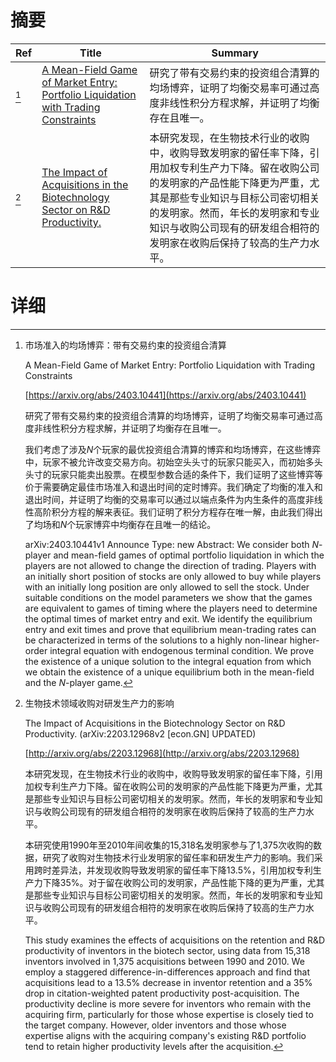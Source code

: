 # 摘要

| Ref | Title | Summary |
| --- | --- | --- |
| [^1] | [A Mean-Field Game of Market Entry: Portfolio Liquidation with Trading Constraints](https://arxiv.org/abs/2403.10441) | 研究了带有交易约束的投资组合清算的均场博弈，证明了均衡交易率可通过高度非线性积分方程求解，并证明了均衡存在且唯一。 |
| [^2] | [The Impact of Acquisitions in the Biotechnology Sector on R&D Productivity.](http://arxiv.org/abs/2203.12968) | 本研究发现，在生物技术行业的收购中，收购导致发明家的留任率下降，引用加权专利生产力下降。留在收购公司的发明家的产品性能下降更为严重，尤其是那些专业知识与目标公司密切相关的发明家。然而，年长的发明家和专业知识与收购公司现有的研发组合相符的发明家在收购后保持了较高的生产力水平。 |

# 详细

[^1]: 市场准入的均场博弈：带有交易约束的投资组合清算

    A Mean-Field Game of Market Entry: Portfolio Liquidation with Trading Constraints

    [https://arxiv.org/abs/2403.10441](https://arxiv.org/abs/2403.10441)

    研究了带有交易约束的投资组合清算的均场博弈，证明了均衡交易率可通过高度非线性积分方程求解，并证明了均衡存在且唯一。

    

    我们考虑了涉及$N$个玩家的最优投资组合清算的博弈和均场博弈，在这些博弈中，玩家不被允许改变交易方向。初始空头头寸的玩家只能买入，而初始多头头寸的玩家只能卖出股票。在模型参数合适的条件下，我们证明了这些博弈等价于需要确定最佳市场准入和退出时间的定时博弈。我们确定了均衡的准入和退出时间，并证明了均衡的交易率可以通过以端点条件为内生条件的高度非线性高阶积分方程的解来表征。我们证明了积分方程存在唯一解，由此我们得出了均场和$N$个玩家博弈中均衡存在且唯一的结论。

    arXiv:2403.10441v1 Announce Type: new  Abstract: We consider both $N$-player and mean-field games of optimal portfolio liquidation in which the players are not allowed to change the direction of trading. Players with an initially short position of stocks are only allowed to buy while players with an initially long position are only allowed to sell the stock. Under suitable conditions on the model parameters we show that the games are equivalent to games of timing where the players need to determine the optimal times of market entry and exit. We identify the equilibrium entry and exit times and prove that equilibrium mean-trading rates can be characterized in terms of the solutions to a highly non-linear higher-order integral equation with endogenous terminal condition. We prove the existence of a unique solution to the integral equation from which we obtain the existence of a unique equilibrium both in the mean-field and the $N$-player game.
    
[^2]: 生物技术领域收购对研发生产力的影响

    The Impact of Acquisitions in the Biotechnology Sector on R&D Productivity. (arXiv:2203.12968v2 [econ.GN] UPDATED)

    [http://arxiv.org/abs/2203.12968](http://arxiv.org/abs/2203.12968)

    本研究发现，在生物技术行业的收购中，收购导致发明家的留任率下降，引用加权专利生产力下降。留在收购公司的发明家的产品性能下降更为严重，尤其是那些专业知识与目标公司密切相关的发明家。然而，年长的发明家和专业知识与收购公司现有的研发组合相符的发明家在收购后保持了较高的生产力水平。

    

    本研究使用1990年至2010年间收集的15,318名发明家参与了1,375次收购的数据，研究了收购对生物技术行业发明家的留任率和研发生产力的影响。我们采用跨时差异法，并发现收购导致发明家的留任率下降13.5%，引用加权专利生产力下降35%。对于留在收购公司的发明家，产品性能下降的更为严重，尤其是那些专业知识与目标公司密切相关的发明家。然而，年长的发明家和专业知识与收购公司现有的研发组合相符的发明家在收购后保持了较高的生产力水平。

    This study examines the effects of acquisitions on the retention and R&D productivity of inventors in the biotech sector, using data from 15,318 inventors involved in 1,375 acquisitions between 1990 and 2010. We employ a staggered difference-in-differences approach and find that acquisitions lead to a 13.5% decrease in inventor retention and a 35% drop in citation-weighted patent productivity post-acquisition. The productivity decline is more severe for inventors who remain with the acquiring firm, particularly for those whose expertise is closely tied to the target company. However, older inventors and those whose expertise aligns with the acquiring company's existing R&D portfolio tend to retain higher productivity levels after the acquisition.
    

